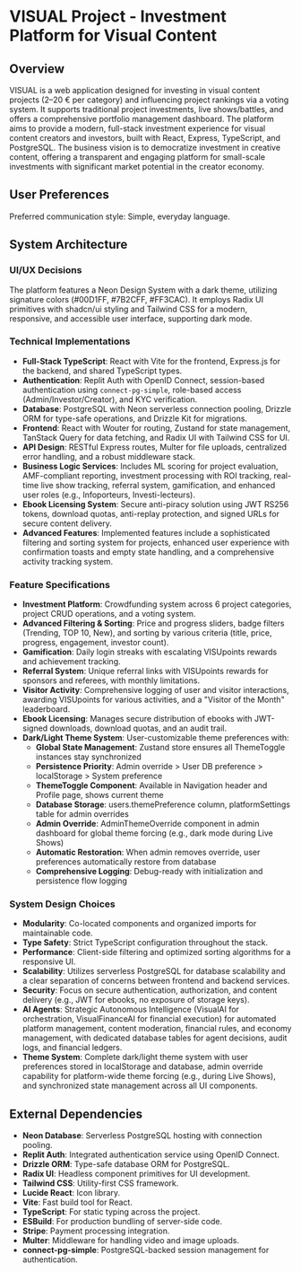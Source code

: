 # VISUAL Project - Investment Platform for Visual Content

## Overview
VISUAL is a web application designed for investing in visual content projects (2–20 € per category) and influencing project rankings via a voting system. It supports traditional project investments, live shows/battles, and offers a comprehensive portfolio management dashboard. The platform aims to provide a modern, full-stack investment experience for visual content creators and investors, built with React, Express, TypeScript, and PostgreSQL. The business vision is to democratize investment in creative content, offering a transparent and engaging platform for small-scale investments with significant market potential in the creator economy.

## User Preferences
Preferred communication style: Simple, everyday language.

## System Architecture

### UI/UX Decisions
The platform features a Neon Design System with a dark theme, utilizing signature colors (#00D1FF, #7B2CFF, #FF3CAC). It employs Radix UI primitives with shadcn/ui styling and Tailwind CSS for a modern, responsive, and accessible user interface, supporting dark mode.

### Technical Implementations
- **Full-Stack TypeScript**: React with Vite for the frontend, Express.js for the backend, and shared TypeScript types.
- **Authentication**: Replit Auth with OpenID Connect, session-based authentication using `connect-pg-simple`, role-based access (Admin/Investor/Creator), and KYC verification.
- **Database**: PostgreSQL with Neon serverless connection pooling, Drizzle ORM for type-safe operations, and Drizzle Kit for migrations.
- **Frontend**: React with Wouter for routing, Zustand for state management, TanStack Query for data fetching, and Radix UI with Tailwind CSS for UI.
- **API Design**: RESTful Express routes, Multer for file uploads, centralized error handling, and a robust middleware stack.
- **Business Logic Services**: Includes ML scoring for project evaluation, AMF-compliant reporting, investment processing with ROI tracking, real-time live show tracking, referral system, gamification, and enhanced user roles (e.g., Infoporteurs, Investi-lecteurs).
- **Ebook Licensing System**: Secure anti-piracy solution using JWT RS256 tokens, download quotas, anti-replay protection, and signed URLs for secure content delivery.
- **Advanced Features**: Implemented features include a sophisticated filtering and sorting system for projects, enhanced user experience with confirmation toasts and empty state handling, and a comprehensive activity tracking system.

### Feature Specifications
- **Investment Platform**: Crowdfunding system across 6 project categories, project CRUD operations, and a voting system.
- **Advanced Filtering & Sorting**: Price and progress sliders, badge filters (Trending, TOP 10, New), and sorting by various criteria (title, price, progress, engagement, investor count).
- **Gamification**: Daily login streaks with escalating VISUpoints rewards and achievement tracking.
- **Referral System**: Unique referral links with VISUpoints rewards for sponsors and referees, with monthly limitations.
- **Visitor Activity**: Comprehensive logging of user and visitor interactions, awarding VISUpoints for various activities, and a "Visitor of the Month" leaderboard.
- **Ebook Licensing**: Manages secure distribution of ebooks with JWT-signed downloads, download quotas, and an audit trail.
- **Dark/Light Theme System**: User-customizable theme preferences with:
  - **Global State Management**: Zustand store ensures all ThemeToggle instances stay synchronized
  - **Persistence Priority**: Admin override > User DB preference > localStorage > System preference  
  - **ThemeToggle Component**: Available in Navigation header and Profile page, shows current theme
  - **Database Storage**: users.themePreference column, platformSettings table for admin overrides
  - **Admin Override**: AdminThemeOverride component in admin dashboard for global theme forcing (e.g., dark mode during Live Shows)
  - **Automatic Restoration**: When admin removes override, user preferences automatically restore from database
  - **Comprehensive Logging**: Debug-ready with initialization and persistence flow logging

### System Design Choices
- **Modularity**: Co-located components and organized imports for maintainable code.
- **Type Safety**: Strict TypeScript configuration throughout the stack.
- **Performance**: Client-side filtering and optimized sorting algorithms for a responsive UI.
- **Scalability**: Utilizes serverless PostgreSQL for database scalability and a clear separation of concerns between frontend and backend services.
- **Security**: Focus on secure authentication, authorization, and content delivery (e.g., JWT for ebooks, no exposure of storage keys).
- **AI Agents**: Strategic Autonomous Intelligence (VisualAI for orchestration, VisualFinanceAI for financial execution) for automated platform management, content moderation, financial rules, and economy management, with dedicated database tables for agent decisions, audit logs, and financial ledgers.
- **Theme System**: Complete dark/light theme system with user preferences stored in localStorage and database, admin override capability for platform-wide theme forcing (e.g., during Live Shows), and synchronized state management across all UI components.

## External Dependencies

- **Neon Database**: Serverless PostgreSQL hosting with connection pooling.
- **Replit Auth**: Integrated authentication service using OpenID Connect.
- **Drizzle ORM**: Type-safe database ORM for PostgreSQL.
- **Radix UI**: Headless component primitives for UI development.
- **Tailwind CSS**: Utility-first CSS framework.
- **Lucide React**: Icon library.
- **Vite**: Fast build tool for React.
- **TypeScript**: For static typing across the project.
- **ESBuild**: For production bundling of server-side code.
- **Stripe**: Payment processing integration.
- **Multer**: Middleware for handling video and image uploads.
- **connect-pg-simple**: PostgreSQL-backed session management for authentication.